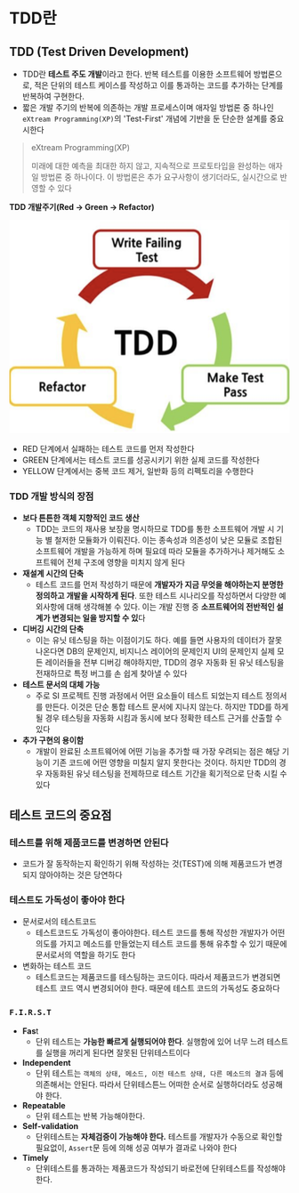 # TDD란

## TDD (Test Driven Development)

- TDD란 **테스트 주도 개발**이라고 한다. 반복 테스트를 이용한 소프트웨어 방법론으로, 적은 단위의 테스트 케이스를 작성하고 이를 통과하는 코드를 추가하는 단계를 반복하여 구현한다.
- 짧은 개발 주기의 반복에 의존하는 개발 프로세스이며 애자일 방법론 중 하나인 `eXtream Programming(XP)`의 'Test-First' 개념에 기반을 둔 단순한 설계를 중요시한다

> eXtream Programming(XP)
>
>
> 미래에 대한 예측을 최대한 하지 않고, 지속적으로 프로토타입을 완성하는 애자일 방법론 중 하나이다. 이 방법론은 추가 요구사항이 생기더라도, 실시간으로 반영할 수 있다
>

**TDD 개발주기(Red → Green → Refactor)**

![image.png](/assets/img/chapter2/tdd/tdd_1_1.png)

- RED 단계에서 실패하는 테스트 코드를 먼저 작성한다
- GREEN 단계에서는 테스트 코드를 성공시키기 위한 실제 코드를 작성한다
- YELLOW 단계에서는 중복 코드 제거, 일반화 등의 리펙토리을 수행한다

### TDD 개발 방식의 장점

- **보다 튼튼한 객체 지향적인 코드 생산**
    - TDD는 코드의 재사용 보장을 명시하므로 TDD를 통한 소프트웨어 개발 시 기능 별 철저한 모듈화가 이뤄진다. 이는 종속성과 의존성이 낮은 모듈로 조합된 소프트웨어 개발을 가능하게 하며 필요데 따라 모듈을 추가하거나 제거해도 소프트웨어 전체 구조에 영향을 미치지 않게 된다
- **재설계 시간의 단축**
    - 테스트 코드를 먼저 작성하기 때문에 **개발자가 지금 무엇을 해야하는지 분명한 정의하고 개발을 시작하게 된다**. 또한 테스트 시나리오를 작성하면서 다양한 예외사항에 대해 생각해볼 수 있다. 이는 개발 진행 중 **소프트웨어의 전반적인 설계가 변경되는 일을 방지할 수 있**다
- **디버깅 시간의 단축**
    - 이는 유닛 테스팅을 하는 이점이기도 하다. 예를 들면 사용자의 데이터가 잘못 나온다면 DB의 문제인지, 비지니스 레이어의 문제인지 UI의 문제인지 실제 모든 레이러들을 전부 디버깅 해야하지만, TDD의 경우 자동화 된 유닛 테스팅을 전재하므로 특정 버그를 손 쉽게 찾아낼 수 있다
- **테스트 문서의 대체 가능**
    - 주로 SI 프로젝트 진행 과정에서 어떤 요소들이 테스트 되었는지 테스트 정의서를 만든다. 이것은 단순 통합 테스트 문서에 지나지 않는다. 하지만 TDD를 하게 될 경우 테스팅을 자동화 시킴과 동시에 보다 정확한 테스트 근거를 산출할 수 있다
- **추가 구현의 용이함**
    - 개발이 완료된 소프트웨어에 어떤 기능을 추가할 때 가장 우려되는 점은 해당 기능이 기존 코드에 어떤 영향을 미칠지 알지 못한다는 것이다. 하지만 TDD의 경우 자동화된 유닛 테스팅을 전제하므로 테스트 기간을 획기적으로 단축 시킬 수 있다

## 테스트 코드의 중요점

### 테스트를 위해 제품코드를 변경하면 안된다

- 코드가 잘 동작하는지 확인하기 위해 작성하는 것(TEST)에 의해 제품코드가 변경되지 않아야하는 것은 당연하다

### 테스트도 가독성이 좋아야 한다

- 문서로서의 테스트코드
    - 테스트코드도 가독성이 좋아야한다. 테스트 코드를 통해 작성한 개발자가 어떤 의도를 가지고 메소드를 만들었는지 테스트 코드를 통해 유추할 수 있기 때문에 문서로서의 역할을 하기도 한다
- 변화하는 테스트 코드
    - 테스트코드는 제품코드를 테스팅하는 코드이다. 따라서 제품코드가 변경되면 테스트 코드 역시 변경되어야 한다. 때문에 테스트 코드의 가독성도 중요하다

### `F.I.R.S.T`

- **Fas**t
    - 단위 테스트는 **가능한 빠르게 실행되어야 한다**. 실행함에 있어 너무 느려 테스트를 실행을 꺼리게 된다면 잘못된 단위테스트이다
- **Independent**
    - 단위 테스트는 `객체의 상태, 메소드, 이전 테스트 상태, 다른 메소드의 결과` 등에 의존해서는 안된다. 따라서 단위테스튼느 어떠한 순서로 실행하더라도 성공해야 한다.
- **Repeatable**
    - 단위 테스트는 반복 가능해야한다.
- **Self-validation**
    - 단위테스트는 **자체검증이 가능해야 한다.** 테스트를 개발자가 수동으로 확인할 필요없이, `Assert`문 등에 의해 성공 여부가 결과로 나와야 한다
- **Timely**
    - 단위테스트를 통과하는 제품코드가 작성되기 바로전에 단위테스트를 작성해야한다.